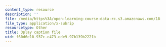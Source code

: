 ```yaml
---
content_type: resource
description: ''
file: /media/https%3A/open-learning-course-data-rc.s3.amazonaws.com/18-03-differential-equations-spring-2010/f60d6e10937cc473ede997b139b2221b_YQ7HEE8-OfA.srt
file_type: application/x-subrip
resourcetype: Other
title: 3play caption file
uid: f60d6e10-937c-c473-ede9-97b139b2221b
---
```

